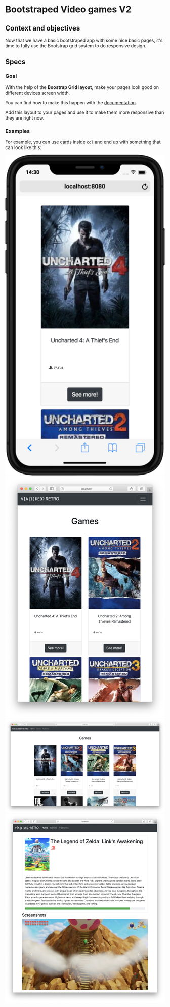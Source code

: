 # Bootstraped Video games V2

## Context and objectives

Now that we have a basic bootstraped app with some nice basic pages, it's time to fully use the Bootstrap grid system to do responsive design.

## Specs

### Goal

With the help of the **Boostrap Grid layout**, make your pages look good on different devices screen width.

You can find how to make this happen with the [documentation](https://getbootstrap.com/docs/5.0/layout/grid/).

Add this layout to your pages and use it to make them more responsive than they are right now.

### Examples

For example, you can use [cards](https://getbootstrap.com/docs/5.0/components/card/) inside `col` and end up with something that can look like this:

![games mobile view example](./assets/images/mobile-games.png#small)
![games mobile view example](./assets/images/mobile-games-md.png#small)
![games mobile view example](./assets/images/mobile-games-lg.png)
![game page example](./assets/images/game-page.png)
